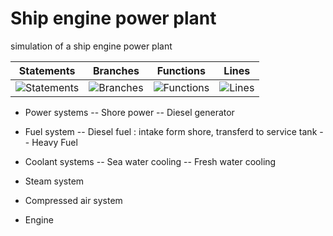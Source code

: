 # Ship engine power plant
simulation of a ship engine power plant


| Statements                  | Branches                | Functions                 | Lines                |
| --------------------------- | ----------------------- | ------------------------- | -------------------- |
| ![Statements](https://img.shields.io/badge/Coverage-99.77%25-brightgreen.svg) | ![Branches](https://img.shields.io/badge/Coverage-100%25-brightgreen.svg) | ![Functions](https://img.shields.io/badge/Coverage-98.88%25-brightgreen.svg) | ![Lines](https://img.shields.io/badge/Coverage-100%25-brightgreen.svg)    |

- Power systems
-- Shore power
-- Diesel generator

- Fuel system
-- Diesel fuel : intake form shore, transferd to  service tank
-- Heavy Fuel

- Coolant systems
-- Sea water cooling
-- Fresh water cooling

- Steam system

- Compressed air system

- Engine
